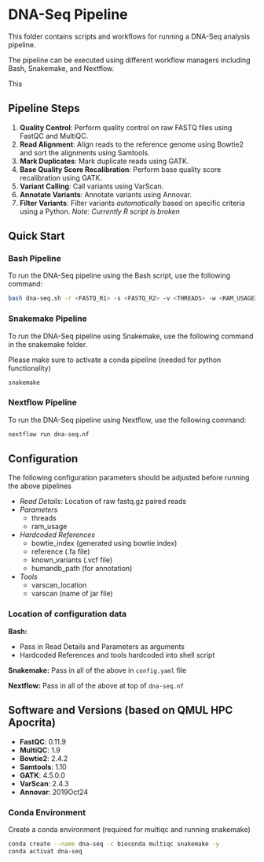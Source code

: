 # DNA-Seq Pipeline

This folder contains scripts and workflows for running a DNA-Seq analysis pipeline. 

The pipeline can be executed using different workflow managers including Bash, Snakemake, and Nextflow.

This 

## Pipeline Steps

1. **Quality Control**: Perform quality control on raw FASTQ files using FastQC and MultiQC.
2. **Read Alignment**: Align reads to the reference genome using Bowtie2 and sort the alignments using Samtools.
3. **Mark Duplicates**: Mark duplicate reads using GATK.
4. **Base Quality Score Recalibration**: Perform base quality score recalibration using GATK.
5. **Variant Calling**: Call variants using VarScan.
6. **Annotate Variants**: Annotate variants using Annovar.
7. **Filter Variants**: Filter variants *automatically* based on specific criteria using a Python. *Note: Currently R script is broken*

## Quick Start

### Bash Pipeline

To run the DNA-Seq pipeline using the Bash script, use the following command:

```sh
bash dna-seq.sh -r <FASTQ_R1> -s <FASTQ_R2> -v <THREADS> -w <RAM_USAGE>
```

### Snakemake Pipeline

To run the DNA-Seq pipeline using Snakemake, use the following command in the snakemake folder.

Please make sure to activate a conda pipeline (needed for python functionality)

```sh
snakemake
```

### Nextflow Pipeline

To run the DNA-Seq pipeline using Nextflow, use the following command:

```sh
nextflow run dna-seq.nf
```

## Configuration

The following configuration parameters should be adjusted before running the above pipelines

- *Read Details:* Location of raw fastq.gz paired reads
- *Parameters*
  - threads
  - ram_usage
- *Hardcoded References*
  - bowtie_index (generated using bowtie index)
  - reference (.fa file)
  - known_variants (.vcf file)
  - humandb_path (for annotation)
- *Tools*
  - varscan_location
  - varscan (name of jar file)

### Location of configuration data

**Bash:**

- Pass in Read Details and Parameters as arguments
- Hardcoded References and tools hardcoded into shell script
  
**Snakemake:** Pass in all of the above in `config.yaml` file

**Nextflow:** Pass in all of the above at top of `dna-seq.nf`


## Software and Versions (based on QMUL HPC Apocrita)

- **FastQC**: 0.11.9
- **MultiQC**: 1.9
- **Bowtie2**: 2.4.2
- **Samtools**: 1.10
- **GATK**: 4.5.0.0
- **VarScan**: 2.4.3
- **Annovar**: 2019Oct24

### Conda Environment

Create a conda environment (required for multiqc and running snakemake)

```sh
conda create --name dna-seq -c bioconda multiqc snakemake -y
conda activat dna-seq
```